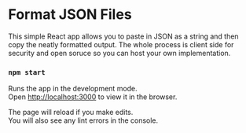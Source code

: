 # Format JSON Files

This simple React app allows you to paste in JSON as a string and then copy the neatly formatted output. The whole process is client side for security and open soruce so you can host your own implementation.

### `npm start`

Runs the app in the development mode.\
Open [http://localhost:3000](http://localhost:3000) to view it in the browser.

The page will reload if you make edits.\
You will also see any lint errors in the console.
